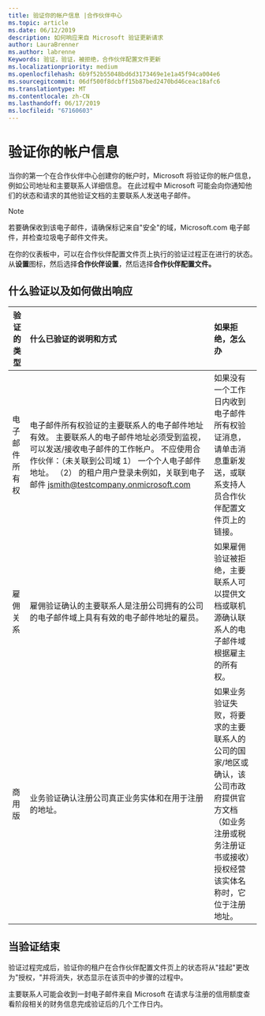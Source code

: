 ```yaml
---
title: 验证你的帐户信息 |合作伙伴中心
ms.topic: article
ms.date: 06/12/2019
description: 如何响应来自 Microsoft 验证更新请求
author: LauraBrenner
ms.author: labrenne
Keywords: 验证，验证，被拒绝，合作伙伴配置文件更新
ms.localizationpriority: medium
ms.openlocfilehash: 6b9f52b55048bd6d3173469e1e1a45f94ca004e6
ms.sourcegitcommit: 06df500f8dcbff15b87bed2470bd46ceac18afc6
ms.translationtype: MT
ms.contentlocale: zh-CN
ms.lasthandoff: 06/17/2019
ms.locfileid: "67160603"
---
```

# <a name="verify-your-account-information"></a>验证你的帐户信息

当你的第一个在合作伙伴中心创建你的帐户时，Microsoft 将验证你的帐户信息，例如公司地址和主要联系人详细信息。 在此过程中 Microsoft 可能会向你通知他们的状态和请求的其他验证文档的主要联系人发送电子邮件。 

>[!Note]
>若要确保收到该电子邮件，请确保标记来自"安全"的域，Microsoft.com 电子邮件，并检查垃圾电子邮件文件夹。

在你的仪表板中，可以在合作伙伴配置文件页上执行的验证过程正在进行的状态。 从**设置**图标，然后选择**合作伙伴设置**，然后选择**合作伙伴配置文件。**

## <a name="what-is-verified-and-how-to-respond"></a>什么验证以及如何做出响应

|**验证的类型**   |**什么已验证的说明和方式**   |**如果拒绝，怎么办**   |
|----------------------------|:-----------------------------------|:--------------------------------------|
|电子邮件所有权   |电子邮件所有权验证的主要联系人的电子邮件地址有效。  主要联系人的电子邮件地址必须受到监视，可以发送/接收电子邮件的工作帐户。  不应使用合作伙伴：（未关联到公司域 1） 一个个人电子邮件地址。 （2） 的租户用户登录未例如，关联到电子邮件 jsmith@testcompany.onmicrosoft.com   |如果没有一个工作日内收到电子邮件所有权验证消息，请单击消息重新发送，或联系支持人员合作伙伴配置文件页上的链接。|
|雇佣关系 |雇佣验证确认的主要联系人是注册公司拥有的公司的电子邮件域上具有有效的电子邮件地址的雇员。|如果雇佣验证被拒绝，主要联系人可以提供文档或联机源确认联系人的电子邮件域根据雇主的所有权。|
|商用版   |业务验证确认注册公司真正业务实体和在用于注册的地址。|如果业务验证失败，将要求的主要联系人的公司的国家/地区或确认，该公司市政府提供官方文档 （如业务注册或税务注册证书或接收）授权经营该实体名称时，它位于注册地址。|

## <a name="when-verification-concludes"></a>当验证结束

验证过程完成后，验证你的租户在合作伙伴配置文件页上的状态将从"挂起"更改为"授权，"并将消失，状态显示在该页中的步骤的过程中。

主要联系人可能会收到一封电子邮件来自 Microsoft 在请求与注册的信用额度查看阶段相关的财务信息完成验证后的几个工作日内。